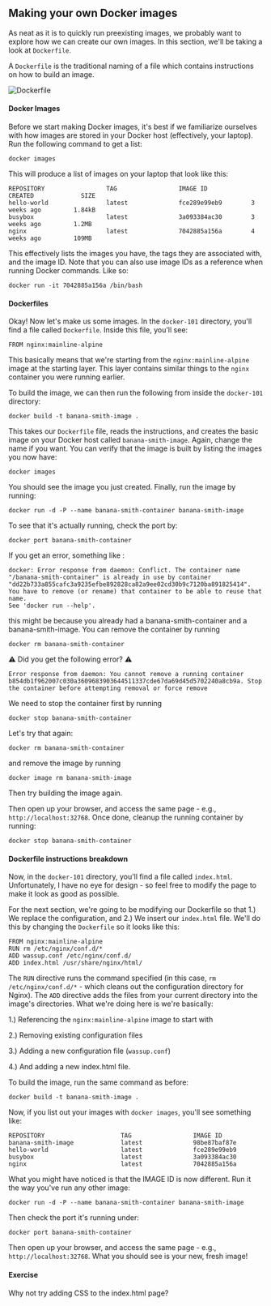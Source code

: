 ## Making your own Docker images

As neat as it is to quickly run preexisting images, we probably want to explore how we can create our own images. In this section, we'll be taking a look at `Dockerfile`.

A `Dockerfile` is the traditional naming of a file which contains instructions on how to build an image.

![Dockerfile](/images/8-docker-build.png)

#### Docker Images

Before we start making Docker images, it's best if we familiarize ourselves with how images are stored in your Docker host (effectively, your laptop). Run the following command to get a list:

```
docker images
```

This will produce a list of images on your laptop that look like this:

```
REPOSITORY                 TAG                 IMAGE ID            CREATED             SIZE
hello-world                latest              fce289e99eb9        3 weeks ago         1.84kB
busybox                    latest              3a093384ac30        3 weeks ago         1.2MB
nginx                      latest              7042885a156a        4 weeks ago         109MB
```

This effectively lists the images you have, the tags they are associated with, and the image ID. Note that you can also use image IDs as a reference when running Docker commands. Like so:

```
docker run -it 7042885a156a /bin/bash
```

#### Dockerfiles

Okay! Now let's make us some images. In the `docker-101` directory, you'll find a file called `Dockerfile`. Inside this file, you'll see:

```
FROM nginx:mainline-alpine
```

This basically means that we're starting from the `nginx:mainline-alpine` image at the starting layer. This layer contains similar things to the `nginx` container you were running earlier.

To build the image, we can then run the following from inside the `docker-101` directory:

```
docker build -t banana-smith-image .
```

This takes our `Dockerfile` file, reads the instructions, and creates the basic image on your Docker host called `banana-smith-image`. Again, change the name if you want. You can verify that the image is built by listing the images you now have:

```
docker images
```

You should see the image you just created. Finally, run the image by running:

```
docker run -d -P --name banana-smith-container banana-smith-image
```

To see that it's actually running, check the port by:

```
docker port banana-smith-container
```
If you get an error, something like :

```
docker: Error response from daemon: Conflict. The container name "/banana-smith-container" is already in use by container "dd22b733a855cafc3a9235efbe892828ca82a9ee02cd30b9c7120ba891825414". You have to remove (or rename) that container to be able to reuse that name.
See 'docker run --help'.
```
this might be because you already had a banana-smith-container and a banana-smith-image. You can remove the container by running

```
docker rm banana-smith-container
```

⚠️ Did you get the following error? ⚠️

```
Error response from daemon: You cannot remove a running container b854db1f962007c030a3609683903644511337cde67da69d45d5702240a8cb9a. Stop the container before attempting removal or force remove
```
We need to stop the container first by running

```
docker stop banana-smith-container
```
Let's try that again:

```
docker rm banana-smith-container
```

and remove the image by running

```
docker image rm banana-smith-image
```
Then try building the image again.

Then open up your browser, and access the same page - e.g., `http://localhost:32768`. Once done, cleanup the running container by running:

```
docker stop banana-smith-container
```

#### Dockerfile instructions breakdown

Now, in the `docker-101` directory, you'll find a file called `index.html`. Unfortunately, I have no eye for design - so feel free to modify the page to make it look as good as possible.

For the next section, we're going to be modifying our Dockerfile so that 1.) We replace the configuration, and 2.) We insert our `index.html` file. We'll do this by changing the `Dockerfile` so it looks like this:

```
FROM nginx:mainline-alpine
RUN rm /etc/nginx/conf.d/*
ADD wassup.conf /etc/nginx/conf.d/
ADD index.html /usr/share/nginx/html/
```

The `RUN` directive runs the command specified (in this case, `rm /etc/nginx/conf.d/*` - which cleans out the configuration directory for Nginx). The `ADD` directive adds the files from your current directory into the image's directories. What we're doing here is we're basically:

1.) Referencing the `nginx:mainline-alpine` image to start with

2.) Removing existing configuration files

3.) Adding a new configuration file (`wassup.conf`)

4.) And adding a new index.html file.

To build the image, run the same command as before:

```
docker build -t banana-smith-image .
```

Now, if you list out your images with `docker images`, you'll see something like:

```
REPOSITORY                     TAG                 IMAGE ID
banana-smith-image             latest              98be87baf87e
hello-world                    latest              fce289e99eb9
busybox                        latest              3a093384ac30
nginx                          latest              7042885a156a
```

What you might have noticed is that the IMAGE ID is now different. Run it the way you've run any other image:

```
docker run -d -P --name banana-smith-container banana-smith-image
```

Then check the port it's running under:

```
docker port banana-smith-container
```

Then open up your browser, and access the same page - e.g., `http://localhost:32768`. What you should see is your new, fresh image!


#### Exercise

Why not try adding CSS to the index.html page?
